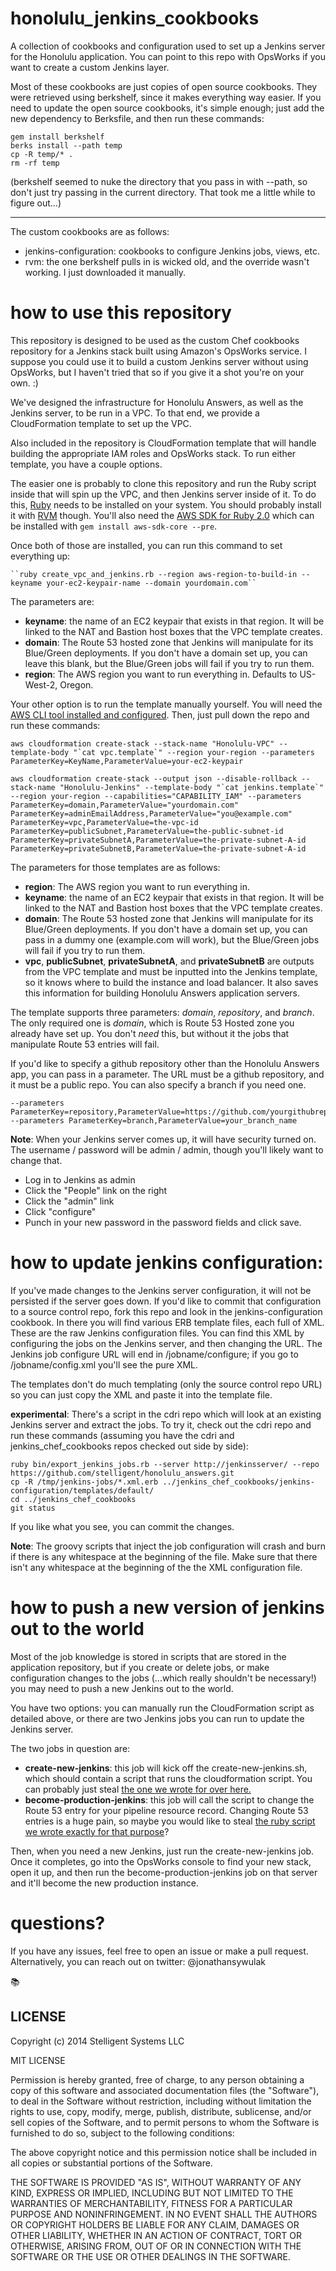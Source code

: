honolulu_jenkins_cookbooks
======================

A collection of cookbooks and configuration used to set up a Jenkins server for the Honolulu application. You can point to this repo with OpsWorks if you want to create a custom Jenkins layer.

Most of these cookbooks are just copies of open source cookbooks. They were retrieved using berkshelf, since it makes everything way easier. If you need to update the open source cookbooks, it's simple enough; just add the new dependency to Berksfile, and then run these commands:

```
gem install berkshelf
berks install --path temp
cp -R temp/* .
rm -rf temp
```

(berkshelf seemed to nuke the directory that you pass in with --path, so don't just try passing in the current directory. That took me a little while to figure out...)

---

The custom cookbooks are as follows:
* jenkins-configuration: cookbooks to configure Jenkins jobs, views, etc.
* rvm: the one berkshelf pulls in is wicked old, and the override wasn't working. I just downloaded it manually.

how to use this repository
======================

This repository is designed to be used as the custom Chef cookbooks repository for a Jenkins stack built using Amazon's OpsWorks service. I suppose you could use it to build a custom Jenkins server without using OpsWorks, but I haven't tried that so if you give it a shot you're on your own. :)

We've designed the infrastructure for Honolulu Answers, as well as the Jenkins server, to be run in a VPC. To that end, we provide a CloudFormation template to set up the VPC.

Also included in the repository is CloudFormation template that will handle building the appropriate IAM roles and OpsWorks stack. To run either template, you have a couple options.

The easier one is probably to clone this repository and run the Ruby script inside that will spin up the VPC, and then Jenkins server inside of it. To do this, [Ruby](https://www.ruby-lang.org/en/) needs to be installed on your system. You should probably install it with [RVM](http://rvm.io/) though. You'll also need the [AWS SDK for Ruby 2.0](https://github.com/aws/aws-sdk-core-ruby) which can be installed with `gem install aws-sdk-core --pre`.

Once both of those are installed, you can run this command to set everything up:

    ``ruby create_vpc_and_jenkins.rb --region aws-region-to-build-in --keyname your-ec2-keypair-name --domain yourdomain.com``

The parameters are:

* **keyname**: the name of an EC2 keypair that exists in that region. It will be linked to the NAT and Bastion host boxes that the VPC template creates.
* **domain**: The Route 53 hosted zone that Jenkins will manipulate for its Blue/Green deployments. If you don't have a domain set up, you can leave this blank, but the Blue/Green jobs will fail if you try to run them.
* **region**: The AWS region you want to run everything in. Defaults to US-West-2, Oregon.

 Your other option is to run the template manually yourself. You will need the [AWS CLI tool installed and configured](http://docs.aws.amazon.com/cli/latest/userguide/cli-chap-getting-set-up.html). Then, just pull down the repo and run these commands:

    aws cloudformation create-stack --stack-name "Honolulu-VPC" --template-body "`cat vpc.template`" --region your-region --parameters ParameterKey=KeyName,ParameterValue=your-ec2-keypair

    aws cloudformation create-stack --output json --disable-rollback --stack-name "Honolulu-Jenkins" --template-body "`cat jenkins.template`" --region your-region --capabilities="CAPABILITY_IAM" --parameters ParameterKey=domain,ParameterValue="yourdomain.com"   ParameterKey=adminEmailAddress,ParameterValue="you@example.com"   ParameterKey=vpc,ParameterValue=the-vpc-id   ParameterKey=publicSubnet,ParameterValue=the-public-subnet-id   ParameterKey=privateSubnetA,ParameterValue=the-private-subnet-A-id ParameterKey=privateSubnetB,ParameterValue=the-private-subnet-A-id

The parameters for those templates are as follows:

* **region**: The AWS region you want to run everything in.
* **keyname**: the name of an EC2 keypair that exists in that region. It will be linked to the NAT and Bastion host boxes that the VPC template creates.
* **domain**: The Route 53 hosted zone that Jenkins will manipulate for its Blue/Green deployments. If you don't have a domain set up, you can pass in a dummy one (example.com will work), but the Blue/Green jobs will fail if you try to run them.
* **vpc**, **publicSubnet**, **privateSubnetA**, and **privateSubnetB** are outputs from the VPC template and must be inputted into the Jenkins template, so it knows where to build the instance and load balancer. It also saves this information for building Honolulu Answers application servers.


The template supports three parameters: _domain_, _repository_, and _branch_. The only required one is _domain_, which is Route 53 Hosted zone you already have set up. You don't _need_ this, but without it the jobs that manipulate Route 53 entries will fail. 

If you'd like to specify a github repository other than the Honolulu Answers app, you can pass in a parameter. The URL must be a github repository, and it must be a public repo. You can also specify a branch if you need one.

    --parameters ParameterKey=repository,ParameterValue=https://github.com/yourgithubrepo.git
    --parameters ParameterKey=branch,ParameterValue=your_branch_name
    
**Note**: When your Jenkins server comes up, it will have security turned on. The username / password will be admin / admin, though you'll likely want to change that.

* Log in to Jenkins as admin
* Click the "People" link on the right
* Click the "admin" link
* Click "configure"
* Punch in your new password in the password fields and click save.

how to update jenkins configuration:
====

If you've made changes to the Jenkins server configuration, it will not be persisted if the server goes down. If you'd like to commit that configuration to a source control repo, fork this repo and look in the jenkins-configuration cookbook. In there you will find various ERB template files, each full of XML. These are the raw Jenkins configuration files. You can find this XML by configuring the jobs on the Jenkins server, and then changing the URL. The Jenkins job configure URL will end in /jobname/configure; if you go to /jobname/config.xml you'll see the pure XML. 

The templates don't do much templating (only the source control repo URL) so you can just copy the XML and paste it into the template file.

**experimental**: There's a script in the cdri repo which will look at an existing Jenkins server and extract the jobs. To try it, check out the cdri repo and run these commands (assuming you have the cdri and jenkins_chef_cookbooks repos checked out side by side):

    ruby bin/export_jenkins_jobs.rb --server http://jenkinsserver/ --repo https://github.com/stelligent/honolulu_answers.git
    cp -R /tmp/jenkins-jobs/*.xml.erb ../jenkins_chef_cookbooks/jenkins-configuration/templates/default/
    cd ../jenkins_chef_cookbooks
    git status
    
If you like what you see, you can commit the changes.

**Note**: The groovy scripts that inject the job configuration will crash and burn if there is any whitespace at the beginning of the file. Make sure that there isn't any whitespace at the beginning of the the XML configuration file. 

how to push a new version of jenkins out to the world
====

Most of the job knowledge is stored in scripts that are stored in the application repository, but if you create or delete jobs, or make configuration changes to the jobs (...which really shouldn't be necessary!) you may need to push a new Jenkins out to the world.

You have two options: you can manually run the CloudFormation script as detailed above, or there are two Jenkins jobs you can run to update the Jenkins server.

The two jobs in question are:

* **create-new-jenkins**: this job will kick off the create-new-jenkins.sh, which should contain a script that runs the cloudformation script. You can probably just steal [the one we wrote for over here.](https://github.com/stelligent/honolulu_answers/blob/master/pipeline/create-new-jenkins.sh)
* **become-production-jenkins**: this job will call the script to change the Route 53 entry for your pipeline resource record. Changing Route 53 entries is a huge pain, so maybe you would like to steal [the ruby script we wrote exactly for that purpose](https://github.com/stelligent/honolulu_answers/blob/master/pipeline/bin/route53switch.rb)?

Then, when you need a new Jenkins, just run the create-new-jenkins job. Once it completes, go into the OpsWorks console to find your new stack, open it up, and then run the become-production-jenkins job on that server and it'll become the new production instance.

questions?
====
If you have any issues, feel free to open an issue or make a pull request. Alternatively, you can reach out on twitter: @jonathansywulak

:books: 

## LICENSE

Copyright (c) 2014 Stelligent Systems LLC

MIT LICENSE

Permission is hereby granted, free of charge, to any person obtaining a copy
of this software and associated documentation files (the "Software"), to deal
in the Software without restriction, including without limitation the rights
to use, copy, modify, merge, publish, distribute, sublicense, and/or sell
copies of the Software, and to permit persons to whom the Software is
furnished to do so, subject to the following conditions:

The above copyright notice and this permission notice shall be included in
all copies or substantial portions of the Software.

THE SOFTWARE IS PROVIDED "AS IS", WITHOUT WARRANTY OF ANY KIND, EXPRESS OR
IMPLIED, INCLUDING BUT NOT LIMITED TO THE WARRANTIES OF MERCHANTABILITY,
FITNESS FOR A PARTICULAR PURPOSE AND NONINFRINGEMENT. IN NO EVENT SHALL THE
AUTHORS OR COPYRIGHT HOLDERS BE LIABLE FOR ANY CLAIM, DAMAGES OR OTHER
LIABILITY, WHETHER IN AN ACTION OF CONTRACT, TORT OR OTHERWISE, ARISING FROM,
OUT OF OR IN CONNECTION WITH THE SOFTWARE OR THE USE OR OTHER DEALINGS IN
THE SOFTWARE.
